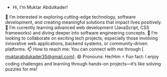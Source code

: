 - Hi, I’m Muktar Abdulkader!

👀 I’m interested in exploring cutting-edge technology, software development, and creating meaningful solutions that impact lives positively.
🌱 I’m currently learning advanced web development (JavaScript, CSS frameworks) and diving deeper into software engineering concepts.
💞️ I’m looking to collaborate on exciting tech projects, especially those involving innovative web applications, backend systems, or community-driven platforms.
📫 How to reach me: You can connect with me through [ muktarabdukader35@gmail.com].
😄 Pronouns: He/Him
⚡ Fun fact: I enjoy coding challenges and learning through hands-on projects—it’s like solving puzzles for me!

<!---
muktarbdulkader/muktarbdulkader is a ✨ special ✨ repository because its `README.md` (this file) appears on your GitHub profile.
You can click the Preview link to take a look at your changes.
--->
